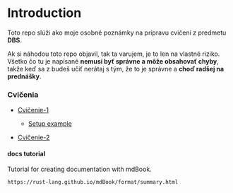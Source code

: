 # Introduction

Toto repo slúži ako moje osobné poznámky na prípravu cvičení z predmetu **DBS**. 


Ak si náhodou toto repo objavil, tak ta varujem, je to len na vlastné riziko. Všetko čo tu je napísané **nemusí byť správne a môže obsahovať chyby**, takže keď sa z budeš učiť nerátaj s tým, že to je správne a **choď radšej na prednášky**.   

### Cvičenia

- [Cvičenie-1](./cviko_1/text.md)
    - [Setup example](./cviko_1/setup.md)

- [Cvičenie-2](./cviko_2/text.md)

#### docs tutorial

Tutorial for creating documentation with mdBook.

```bash
https://rust-lang.github.io/mdBook/format/summary.html
```
